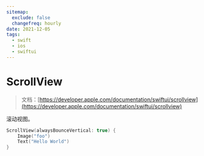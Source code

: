 ```yaml
---
sitemap:
  exclude: false
  changefreq: hourly
date: 2021-12-05
tags:
  - swift
  - ios
  - swiftui
---
```


# ScrollView

> 文档：[https://developer.apple.com/documentation/swiftui/scrollview](https://developer.apple.com/documentation/swiftui/scrollview)

滚动视图。

```swift
ScrollView(alwaysBounceVertical: true) {
    Image("foo")
    Text("Hello World")
}
```
